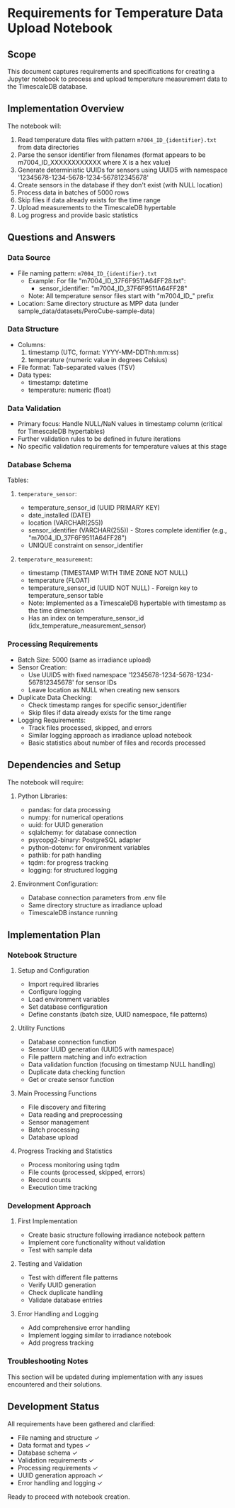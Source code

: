 # Requirements for Temperature Data Upload Notebook

## Scope
This document captures requirements and specifications for creating a Jupyter notebook to process and upload temperature measurement data to the TimescaleDB database.

## Implementation Overview
The notebook will:
1. Read temperature data files with pattern `m7004_ID_{identifier}.txt` from data directories
2. Parse the sensor identifier from filenames (format appears to be m7004_ID_XXXXXXXXXXXX where X is a hex value)
3. Generate deterministic UUIDs for sensors using UUID5 with namespace '12345678-1234-5678-1234-567812345678'
4. Create sensors in the database if they don't exist (with NULL location)
5. Process data in batches of 5000 rows
6. Skip files if data already exists for the time range
7. Upload measurements to the TimescaleDB hypertable
8. Log progress and provide basic statistics

## Questions and Answers

### Data Source
- File naming pattern: `m7004_ID_{identifier}.txt`
  - Example: For file "m7004_ID_37F6F9511A64FF28.txt":
    - sensor_identifier: "m7004_ID_37F6F9511A64FF28"
  - Note: All temperature sensor files start with "m7004_ID_" prefix
- Location: Same directory structure as MPP data (under sample_data/datasets/PeroCube-sample-data)

### Data Structure
- Columns:
  1. timestamp (UTC, format: YYYY-MM-DDThh:mm:ss)
  2. temperature (numeric value in degrees Celsius)
- File format: Tab-separated values (TSV)
- Data types: 
  - timestamp: datetime
  - temperature: numeric (float)

### Data Validation
- Primary focus: Handle NULL/NaN values in timestamp column (critical for TimescaleDB hypertables)
- Further validation rules to be defined in future iterations
- No specific validation requirements for temperature values at this stage

### Database Schema
Tables:
1. `temperature_sensor`:
   - temperature_sensor_id (UUID PRIMARY KEY)
   - date_installed (DATE)
   - location (VARCHAR(255))
   - sensor_identifier (VARCHAR(255)) - Stores complete identifier (e.g., "m7004_ID_37F6F9511A64FF28")
   - UNIQUE constraint on sensor_identifier

2. `temperature_measurement`:
   - timestamp (TIMESTAMP WITH TIME ZONE NOT NULL)
   - temperature (FLOAT)
   - temperature_sensor_id (UUID NOT NULL) - Foreign key to temperature_sensor table
   - Note: Implemented as a TimescaleDB hypertable with timestamp as the time dimension
   - Has an index on temperature_sensor_id (idx_temperature_measurement_sensor)

### Processing Requirements
- Batch Size: 5000 (same as irradiance upload)
- Sensor Creation:
  - Use UUID5 with fixed namespace '12345678-1234-5678-1234-567812345678' for sensor IDs
  - Leave location as NULL when creating new sensors
- Duplicate Data Checking: 
  - Check timestamp ranges for specific sensor_identifier
  - Skip files if data already exists for the time range
- Logging Requirements:
  - Track files processed, skipped, and errors
  - Similar logging approach as irradiance upload notebook
  - Basic statistics about number of files and records processed

## Dependencies and Setup
The notebook will require:
1. Python Libraries:
   - pandas: for data processing
   - numpy: for numerical operations
   - uuid: for UUID generation
   - sqlalchemy: for database connection
   - psycopg2-binary: PostgreSQL adapter
   - python-dotenv: for environment variables
   - pathlib: for path handling
   - tqdm: for progress tracking
   - logging: for structured logging

2. Environment Configuration:
   - Database connection parameters from .env file
   - Same directory structure as irradiance upload
   - TimescaleDB instance running

## Implementation Plan

### Notebook Structure
1. Setup and Configuration
   - Import required libraries
   - Configure logging
   - Load environment variables
   - Set database configuration
   - Define constants (batch size, UUID namespace, file patterns)

2. Utility Functions
   - Database connection function
   - Sensor UUID generation (UUID5 with namespace)
   - File pattern matching and info extraction
   - Data validation function (focusing on timestamp NULL handling)
   - Duplicate data checking function
   - Get or create sensor function

3. Main Processing Functions
   - File discovery and filtering
   - Data reading and preprocessing
   - Sensor management
   - Batch processing
   - Database upload

4. Progress Tracking and Statistics
   - Process monitoring using tqdm
   - File counts (processed, skipped, errors)
   - Record counts
   - Execution time tracking

### Development Approach
1. First Implementation
   - Create basic structure following irradiance notebook pattern
   - Implement core functionality without validation
   - Test with sample data
   
2. Testing and Validation
   - Test with different file patterns
   - Verify UUID generation
   - Check duplicate handling
   - Validate database entries

3. Error Handling and Logging
   - Add comprehensive error handling
   - Implement logging similar to irradiance notebook
   - Add progress tracking

### Troubleshooting Notes
This section will be updated during implementation with any issues encountered and their solutions.

## Development Status
All requirements have been gathered and clarified:
- File naming and structure ✓
- Data format and types ✓
- Database schema ✓
- Validation requirements ✓
- Processing requirements ✓
- UUID generation approach ✓
- Error handling and logging ✓

Ready to proceed with notebook creation.
